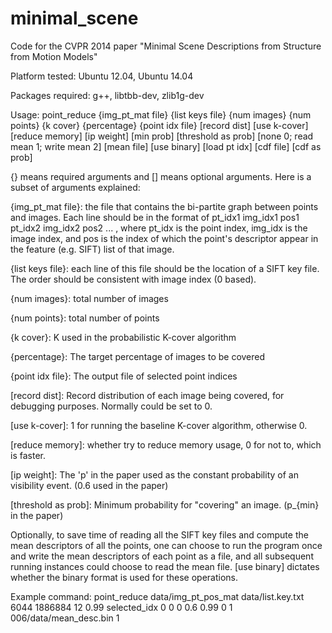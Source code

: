 minimal_scene
=============

Code for the CVPR 2014 paper "Minimal Scene Descriptions from Structure from Motion Models"

Platform tested: Ubuntu 12.04, Ubuntu 14.04

Packages required: g++, libtbb-dev, zlib1g-dev

Usage: point_reduce {img_pt_mat file} {list keys file} {num images} {num points} {k cover} {percentage} {point idx file} [record dist] [use k-cover] [reduce memory] [ip weight] [min prob] [threshold as prob] [none 0; read mean 1; write mean 2] [mean file] [use binary] [load pt idx] [cdf file] [cdf as prob]

{} means required arguments and [] means optional arguments. Here is a subset of arguments explained:

{img_pt_mat file}: the file that contains the bi-partite graph between points and images. Each line should be in the format of 
        pt_idx1 img_idx1 pos1
        pt_idx2 img_idx2 pos2
        ...
    , where pt_idx is the point index, img_idx is the image index, and pos is the index of which the point's descriptor appear in the feature (e.g. SIFT) list of that image.

{list keys file}: each line of this file should be the location of a SIFT key file. The order should be consistent with image index (0 based). 

{num images}: total number of images

{num points}: total number of points

{k cover}: K used in the probabilistic K-cover algorithm

{percentage}: The target percentage of images to be covered

{point idx file}: The output file of selected point indices

[record dist]: Record distribution of each image being covered, for debugging purposes. Normally could be set to 0.

[use k-cover]: 1 for running the baseline K-cover algorithm, otherwise 0. 

[reduce memory]: whether try to reduce memory usage, 0 for not to, which is faster.

[ip weight]: The 'p' in the paper used as the constant probability of an visibility event. (0.6 used in the paper)

[threshold as prob]: Minimum probability for "covering" an image. (p_{min} in the paper)

Optionally, to save time of reading all the SIFT key files and compute the mean descriptors of all the points, one can choose to run the program once and write the mean descriptors of each point as a file, and all subsequent running instances could choose to read the mean file. [use binary] dictates whether the binary format is used for these operations.

Example command:
point_reduce data/img_pt_pos_mat data/list.key.txt 6044 1886884 12 0.99 selected_idx 0 0 0 0.6 0.99 0 1 006/data/mean_desc.bin 1